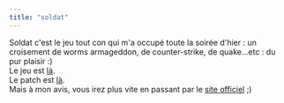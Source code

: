 ```yaml
---
title: "soldat"
---
```


Soldat c'est le jeu tout con qui m'a occupé toute la soirée d'hier : un
croisement de worms armageddon, de counter-strike, de quake...etc : du pur
plaisir :)  
Le jeu est [là](./tmp/soldat1.05b_setup.exe).  
Le patch est [là](./tmp/soldat1.05b_patch.rar).  
Mais à mon avis, vous irez plus vite en passant par le [site
officiel](http://soldat.cyberion.pl) ;)


